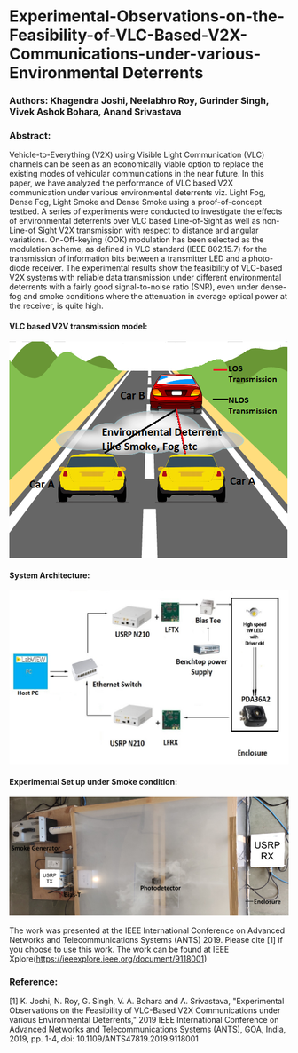 # Experimental-Observations-on-the-Feasibility-of-VLC-Based-V2X-Communications-under-various-Environmental Deterrents

### Authors: Khagendra Joshi, Neelabhro Roy, Gurinder Singh, Vivek Ashok Bohara, Anand Srivastava
### Abstract:
Vehicle-to-Everything (V2X) using Visible Light Communication (VLC) channels can be seen as an economically viable option to replace the existing modes of vehicular communications in the near future. In this paper, we have analyzed the performance of VLC based V2X communication under various environmental deterrents viz. Light Fog, Dense Fog, Light Smoke and Dense Smoke using a proof-of-concept testbed. A series of experiments were conducted to investigate the effects of environmental deterrents over VLC based Line-of-Sight as well as non-Line-of Sight V2X transmission with respect to distance and angular variations. On-Off-keying (OOK) modulation has been selected as the modulation scheme, as defined in VLC standard (IEEE 802.15.7) for the transmission of information bits between a transmitter LED and a photo-diode receiver. The experimental results show the feasibility of VLC-based V2X systems with reliable data transmission under different environmental deterrents with a fairly good signal-to-noise ratio (SNR), even under dense-fog and smoke conditions where the attenuation in average optical power at the receiver, is quite high.

#### VLC based V2V transmission model:
![](Images/sm.png)

#### System Architecture:
![](Images/SA.png)

#### Experimental Set up under Smoke condition:
![](Images/exp_setup.png)

The work was presented at the IEEE International Conference on Advanced Networks and Telecommunications Systems (ANTS) 2019. 
Please cite [1] if you choose to use this work. The work can be found at IEEE Xplore(https://ieeexplore.ieee.org/document/9118001)

### Reference:
[1] K. Joshi, N. Roy, G. Singh, V. A. Bohara and A. Srivastava, "Experimental Observations on the Feasibility of VLC-Based V2X Communications under various Environmental Deterrents," 2019 IEEE International Conference on Advanced Networks and Telecommunications Systems (ANTS), GOA, India, 2019, pp. 1-4, doi: 10.1109/ANTS47819.2019.9118001
